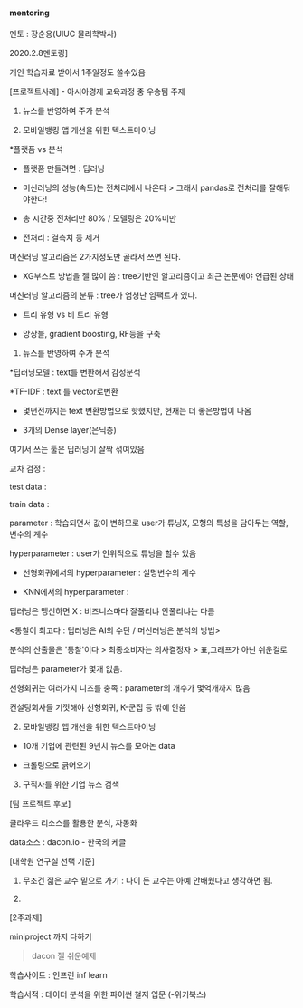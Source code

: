 #### mentoring
멘토 : 장순용(UIUC 물리학박사)

2020.2.8멘토링] 


개인 학습자료 받아서 1주일정도 쓸수있음



[프로젝트사례] - 아시아경제 교육과정 중 우승팀 주제



1. 뉴스를 반영하여 주가 분석

2. 모바일뱅킹 앱 개선을 위한 텍스트마이닝



*플랫폼 vs 분석

- 플랫폼 만들려면 : 딥러닝 


* 머신러닝의 성능(속도)는 전처리에서 나온다 > 그래서 pandas로 전처리를 잘해둬야한다!

- 총 시간중 전처리만 80% / 모델링은 20%미만

- 전처리 : 결측치 등 제거



 머신러닝 알고리즘은 2가지정도만 골라서 쓰면 된다.

- XG부스트 방법을 젤 많이 씀 : tree기반인 알고리즘이고 최근 논문에야 언급된 상태


머신러닝 알고리즘의 분류 : tree가 엄청난 임팩트가 있다.

- 트리 유형 vs 비 트리 유형

- 앙상블, gradient boosting, RF등을 구축

1. 뉴스를 반영하여 주가 분석


*딥러닝모델 : text를 변환해서 감성분석

*TF-IDF : text 를 vector로변환

- 몇년전까지는 text 변환방법으로 핫했지만, 현재는 더 좋은방법이 나옴


* 3개의 Dense layer(은닉층)



여기서 쓰는 툴은 딥러닝이 살짝 섞여있음


교차 검정 : 



test data : 

train data : 



<parameter vs hyperparameter>



 parameter : 학습되면서 값이 변하므로 user가 튜닝X, 모형의 특성을 담아두는 역할, 변수의 계수
 
 hyperparameter : user가 인위적으로 튜닝을 할수 있음


- 선형회귀에서의 hyperparameter : 설명변수의 계수

- KNN에서의 hyperparameter : 


 딥러닝은 맹신하면 X : 비즈니스마다 잘풀리냐 안풀리냐는 다름


<통찰이 최고다 : 딥러닝은 AI의 수단 / 머신러닝은 분석의 방법>



 분석의 산출물은 '통찰'이다 > 최종소비자는 의사결정자 > 표,그래프가 아닌 쉬운걸로

 딥러닝은 parameter가 몇개 없음.

선형회귀는 여러가지 니즈를 충족 : parameter의 개수가 몇억개까지 많음

 컨설팅회사들 기껏해야 선형회귀, K-군집 등 밖에 안씀



2. 모바일뱅킹 앱 개선을 위한 텍스트마이닝



* 10개 기업에 관련된 9년치 뉴스를 모아논 data

* 크롤링으로 긁어오기



3. 구직자를 위한 기업 뉴스 검색



[팀 프로젝트 후보]

클라우드 리소스를 활용한 분석, 자동화

data소스 : dacon.io - 한국의 케글


[대학원 연구실 선택 기준]

1. 무조건 젊은 교수 밑으로 가기 : 나이 든 교수는 아예 안배웠다고 생각하면 됨.

2. 



[2주과제]

miniproject 까지 다하기

> dacon 젤 쉬운예제


 학습사이트 : 인프런 inf learn

 학습서적 : 데이터 분석을 위한 파이썬 철저 입문 (-위키북스)
